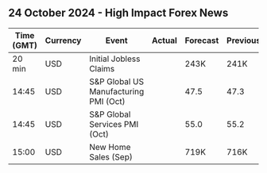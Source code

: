 ## 24 October 2024 - High Impact Forex News

| Time (GMT) | Currency | Event | Actual | Forecast | Previous |
|------|----------|-------|--------|----------|----------|
| 20 min | USD | Initial Jobless Claims |  | 243K | 241K |
| 14:45 | USD | S&P Global US Manufacturing PMI (Oct) |  | 47.5 | 47.3 |
| 14:45 | USD | S&P Global Services PMI (Oct) |  | 55.0 | 55.2 |
| 15:00 | USD | New Home Sales (Sep) |  | 719K | 716K |
